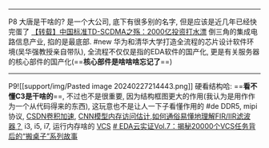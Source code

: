
---
P8
大唐是干啥的?
是一个大公司, 底下有很多别的名字, 但是应该是近几年已经快完蛋了
[【转载】中国标准TD-SCDMA之殇：2000亿投资打水漂](https://www.zhihu.com/question/23590535)
倒三角的集成电路信息产业, 掐的是最底部.
#new 华为和清华大学打造全流程的芯片设计软件环境(吴华强教授亲自带队), 全流程不仅仅是指的EDA软件的国产化, 更是有关服务器的核心部件的国产化(==**核心部件是啥啥啥忘记了**==)

---
P9![[support/img/Pasted image 20240227214443.png]]
硬看结构哈: ==**看不懂C3是干啥的**==, 不过也不是很重要, 因为结构框图更大的作用(我认为是用作作为一个从代码得来的东西), 这玩意也不是让人一下子看懂作用的
#de DDR5, mipi协议, [CSDN](https://blog.csdn.net/qq_38131812/article/details/122394519)[卷积加速](https://zhuanlan.zhihu.com/p/409050916), [CNN模型内存访问估计](https://zhuanlan.zhihu.com/p/82739709),[如何通俗易懂地理解FIR/IIR滤波器？](https://www.zhihu.com/question/323353814)
i3, i5, i7, 运行内存啥的
[VCS](https://www.cnblogs.com/ICworkman/p/12063725.html)
[# EDA云实证Vol.7：揭秘20000个VCS任务背后的“搬桌子”系列故事](https://zhuanlan.zhihu.com/p/360005558)
